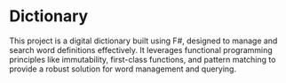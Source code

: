 # Dictionary
This project is a digital dictionary built using F#, designed to manage and search word definitions effectively. It leverages functional programming principles like immutability, first-class functions, and pattern matching to provide a robust solution for word management and querying.
